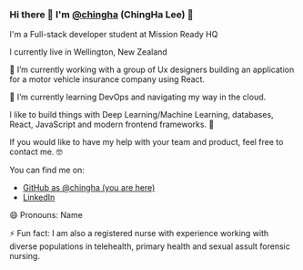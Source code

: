 ### Hi there 👋 I'm [@chingha](https://github.com/chingha) (ChingHa Lee) 👋

I'm a Full-stack developer student at Mission Ready HQ 

I currently live in Wellington, New Zealand

🔭 I’m currently working with a group of Ux designers building an application for a motor vehicle insurance company using React. 

🌱 I’m currently learning DevOps and navigating my way in the cloud.

I like to build things with Deep Learning/Machine Learning, databases, React, JavaScript and modern frontend frameworks. 🤖

<!-- 🤔 I’m looking for help with EVERYTHING!   -->

If you would like to have my help with your team and product, feel free to contact me. 🤓

You can find me on:
* [GitHub as @chingha (you are here)](https://github.com/chingha)
* [LinkedIn](https://linkedin.com/in/chinghalee)



😄 Pronouns: Name

⚡ Fun fact: I am also a registered nurse with experience working with diverse populations in telehealth, primary health and sexual assult forensic nursing. 
<!--
**chingha/chingha** is a ✨ _special_ ✨ repository because its `README.md` (this file) appears on your GitHub profile.

Here are some ideas to get you started:

- 🔭 I’m currently working on ...
- 🌱 I’m currently learning ...
- 👯 I’m looking to collaborate on ...
- 🤔 I’m looking for help with ...
- 💬 Ask me about ...
- 📫 How to reach me: ...
- 😄 Pronouns: ...
- ⚡ Fun fact: ...
-->
